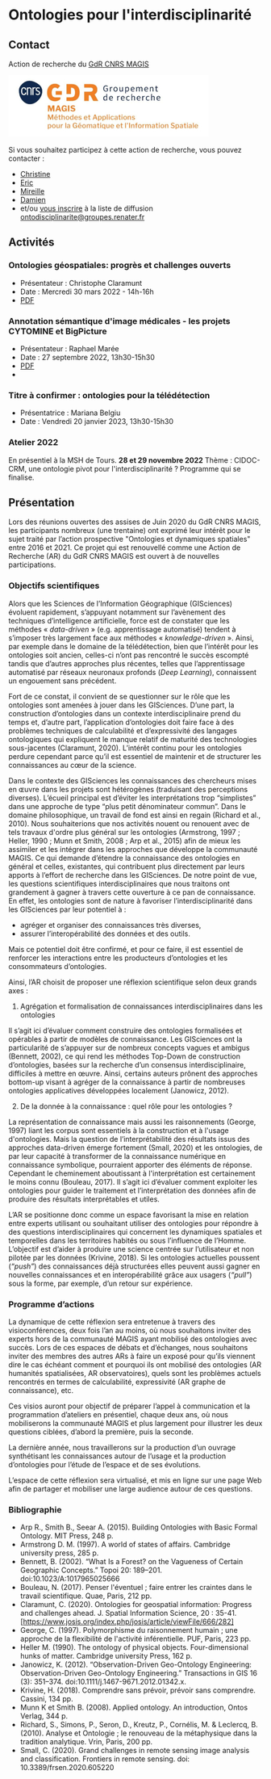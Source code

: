 # Ontologies pour l'interdisciplinarité

## Contact

Action de recherche du [GdR CNRS MAGIS](https://gdr-magis.imag.fr/)

![logo](VersionsLogoMagis-Fond_blanc.jpeg)

Si vous souhaitez participez à cette action de recherche, vous pouvez contacter :
- [Christine](cplumejeaud@gmail.com)
- [Eric](eric.masson@univ-lille.fr)
- [Mireille](Mireille.Fargette@ird.fr)
- [Damien](damien.arvor@gmail.com)
- et/ou [vous inscrire](
https://groupes.renater.fr/sympa/subscribe/ontodisciplinarite) à la liste de diffusion ontodisciplinarite@groupes.renater.fr

## Activités

<!-- - [Liste des webinaires et accès aux présentations](https://github.com/MAGISAR4/ontologies_4_interdisciplinarity/tree/main/webinaires) -->

### Ontologies géospatiales: progrès et challenges ouverts 

- Présentateur : Christophe Claramunt
- Date : Mercredi 30 mars 2022 - 14h-16h
- [PDF](https://github.com/MAGISAR4/project/blob/main/webinaires/GeoSpatialOntologiesCC.pdf)

### Annotation sémantique d'image médicales - les projets CYTOMINE et BigPicture

- Présentateur : Raphael Marée
- Date : 27 septembre 2022, 13h30-15h30
- [PDF](https://github.com/MAGISAR4/project/blob/main/webinaires/Cytomine_GIS_Sept2022.pdf)
- 
### Titre à confirmer : ontologies pour la télédétection

- Présentatrice : Mariana Belgiu
- Date : Vendredi 20 janvier 2023, 13h30-15h30

### Atelier 2022 

En présentiel à la MSH de Tours. **28 et 29 novembre 2022**
Thème : CIDOC-CRM, une ontologie pivot pour l'interdisciplinarité ?
Programme qui se finalise. 

## Présentation

Lors des réunions ouvertes des assises de Juin 2020 du GdR CNRS MAGIS, les participants nombreux (une trentaine) ont exprimé leur intérêt pour le sujet traité par l’action prospective "Ontologies et dynamiques spatiales" entre 2016 et 2021. Ce projet qui est renouvellé comme une Action de Recherche (AR) du GdR CNRS MAGIS est ouvert à de nouvelles participations.
 
### Objectifs scientifiques
 
Alors que les Sciences de l’Information Géographique (GISciences) évoluent rapidement, s’appuyant notamment sur l’avènement des techniques d’intelligence artificielle, force est de constater que les méthodes « *data-driven* » (e.g. apprentissage automatisé) tendent à s’imposer très largement face aux méthodes « *knowledge-driven* ». Ainsi, par exemple dans le domaine de la télédétection, bien que l’intérêt pour les ontologies soit ancien, celles-ci n’ont pas rencontré le succès escompté tandis que d’autres approches plus récentes, telles que l’apprentissage automatisé par réseaux neuronaux profonds (*Deep Learning*), connaissent un engouement sans précédent.
 
Fort de ce constat, il convient de se questionner sur le rôle que les ontologies sont amenées à jouer dans les GISciences. D’une part, la construction d’ontologies dans un contexte interdisciplinaire prend du temps et, d’autre part, l’application d’ontologies doit faire face à des problèmes techniques de calculabilité et d’expressivité des langages ontologiques qui expliquent le manque relatif de maturité des technologies sous-jacentes (Claramunt, 2020). L’intérêt continu pour les ontologies perdure cependant parce qu’il est essentiel de maintenir et de structurer les connaissances au cœur de la science. 

Dans le contexte des GISciences les connaissances des chercheurs mises en ɶuvre dans les projets sont hétérogènes (traduisant des perceptions diverses). L’écueil principal est d’éviter les interprétations trop “simplistes” dans une approche de type “plus petit dénominateur commun”. 
Dans le domaine philosophique, un travail de fond est ainsi en regain (Richard et al., 2010). Nous souhaiterions que nos activités nouent ou renouent avec de tels travaux d'ordre plus général sur les ontologies (Armstrong, 1997 ; Heller, 1990 ; Munn et Smith, 2008 ; Arp et al., 2015) afin de mieux les assimiler et les intégrer dans les approches que développe la communauté MAGIS. Ce qui demande d’étendre la connaissance des ontologies en général et celles, existantes, qui contribuent plus directement par leurs apports à l’effort de recherche dans les GISciences.
De notre point de vue, les questions scientifiques interdisciplinaires que nous traitons ont grandement à gagner à travers cette ouverture à ce pan de connaissance. En effet, les ontologies sont de nature à favoriser l’interdisciplinarité dans les GISciences par leur potentiel à :

- agréger et organiser des connaissances très diverses,
- assurer l’interopérabilité des données et des outils.

Mais ce potentiel doit être confirmé, et pour ce faire, il est essentiel de renforcer les interactions entre les producteurs d’ontologies et les consommateurs d’ontologies.

 Ainsi, l’AR choisit de proposer une réflexion scientifique selon deux grands axes :
 
1. Agrégation et formalisation de connaissances interdisciplinaires dans les ontologies

Il s’agit ici d’évaluer comment construire des ontologies formalisées et opérables à partir de modèles de connaissance. Les GISciences ont la particularité de s’appuyer sur de nombreux concepts vagues et ambigus (Bennett, 2002), ce qui rend les méthodes Top-Down de construction d’ontologies, basées sur la recherche d’un consensus interdisciplinaire, difficiles à mettre en œuvre. Ainsi, certains auteurs prônent des approches bottom-up visant à agréger de la connaissance à partir de nombreuses ontologies applicatives développées localement (Janowicz, 2012).

2. De la donnée à la connaissance : quel rôle pour les ontologies ?

La représentation de connaissance mais aussi les raisonnements (George, 1997) liant les corpus sont essentiels à la construction et à l'usage d'ontologies. Mais la question de l’interprétabilité des résultats issus des approches data-driven émerge fortement (Small, 2020) et les ontologies, de par leur capacité à transformer de la connaissance numérique en connaissance symbolique, pourraient apporter des éléments de réponse. Cependant le cheminement aboutissant à l'interprétation est certainement le moins connu (Bouleau, 2017). Il s’agit ici d’évaluer comment exploiter les ontologies pour guider le traitement et l’interprétation des données afin de produire des résultats interprétables et utiles.

L’AR se positionne donc comme un espace favorisant la mise en relation entre experts utilisant ou souhaitant utiliser des ontologies pour répondre à des questions interdisciplinaires qui concernent les dynamiques spatiales et temporelles dans les territoires habités ou sous l’influence de l’Homme. L’objectif est d’aider à produire une science centrée sur l’utilisateur et non pilotée par les données (Krivine, 2018). Si les ontologies actuelles poussent (*“push”*) des connaissances déjà structurées elles peuvent aussi gagner en nouvelles connaissances et en interopérabilité grâce aux usagers (*“pull”*) sous la forme, par exemple, d’un retour sur expérience.

### Programme d’actions

La dynamique de cette réflexion sera entretenue à travers des visioconférences, deux fois l’an au moins, où nous souhaitons inviter des experts hors de la communauté MAGIS ayant mobilisé des ontologies avec succès. Lors de ces espaces de débats et d’échanges, nous souhaitons inviter des membres des autres ARs à faire un exposé pour qu’ils viennent dire le cas échéant comment et pourquoi ils ont mobilisé des ontologies (AR humanités spatialisées, AR observatoires), quels sont les problèmes actuels rencontrés en termes de calculabilité, expressivité (AR graphe de connaissance), etc.

Ces visios auront pour objectif de préparer l’appel à communication et la programmation d’ateliers en présentiel, chaque deux ans, où nous mobiliserons la communauté MAGIS et plus largement pour illustrer les deux questions ciblées, d’abord la première, puis la seconde.

La dernière année, nous travaillerons sur la production d’un ouvrage synthétisant les connaissances autour de l’usage et la production d’ontologies pour l’étude de l’espace et de ses évolutions.

 L’espace de cette réflexion sera virtualisé, et mis en ligne sur une page Web afin de partager et mobiliser une large audience autour de ces questions.


 
### Bibliographie
 
- Arp R., Smith B., Seear A. (2015). Building Ontologies with Basic Formal Ontology. MIT Press, 248 p.
- Armstrong D. M. (1997). A world of states of affairs. Cambridge university press, 285 p. 
- Bennett, B. (2002). “What Is a Forest? on the Vagueness of Certain Geographic Concepts.” Topoi 20: 189–201. doi:10.1023/A:1017965025666
- Bouleau, N. (2017). Penser l'éventuel ; faire entrer les craintes dans le travail scientifique. Quae, Paris, 212 pp.
- Claramunt, C. (2020). Ontologies for geospatial information: Progress and challenges ahead. J. Spatial Information Science, 20 : 35-41. [https://www.josis.org/index.php/josis/article/viewFile/666/282]
- George, C. (1997). Polymorphisme du raisonnement humain ; une approche de la flexibilité de l'activité inférentielle. PUF, Paris, 223 pp.
- Heller M. (1990). The ontology of physical objects. Four-dimensional hunks of matter. Cambridge university Press, 162 p.
- Janowicz, K. (2012). “Observation-Driven Geo-Ontology Engineering: Observation-Driven Geo-Ontology Engineering.” Transactions in GIS 16 (3): 351–374. doi:10.1111/j.1467-9671.2012.01342.x.
- Krivine, H. (2018). Comprendre sans prévoir, prévoir sans comprendre. Cassini, 134 pp.
- Munn K et Smith B. (2008). Applied ontology. An introduction, Ontos Verlag, 344 p. 
- Richard, S., Simons, P., Seron, D., Kreutz, P., Cornélis, M. & Leclercq, B. (2010). Analyse et Ontologie ; le renouveau de la métaphysique dans la tradition analytique. Vrin, Paris, 200 pp.
- Small, C. (2020). Grand challenges in remote sensing image analysis and classification. Frontiers in remote sensing. doi: 10.3389/frsen.2020.605220

